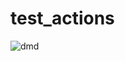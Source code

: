 # test_actions

![dmd](https://github.com/Dharmilpatel/test_actions/workflows/dmd/badge.svg?event=push)